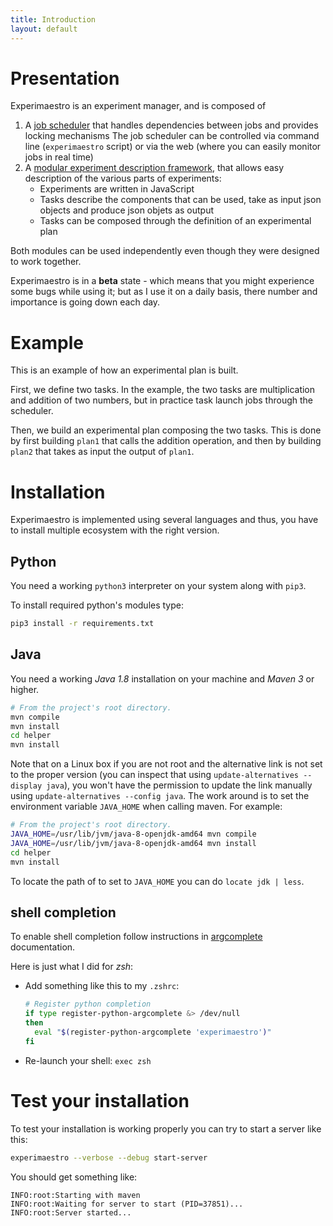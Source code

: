 ```yaml
---
title: Introduction
layout: default
---
```


# Presentation

Experimaestro is an experiment manager, and is composed of 

1. A [job scheduler](scheduler/index.html) that handles dependencies between jobs and provides locking mechanisms
   The job scheduler can be controlled via command line (`experimaestro` script) or via the web (where
   you can easily monitor jobs in real time)
2. A [modular experiment description framework](manager/index.html), that allows easy description of the various parts of experiments:
    - Experiments are written in JavaScript 
    - Tasks describe the components that can be used, take as input json objects and produce json objets as output
    - Tasks can be composed through the definition of an experimental plan

Both modules can be used independently even though they were designed to work together.

Experimaestro is in a **beta** state - which means that you might experience some bugs
while using it; but as I use it on a daily basis, there number and importance is
going down each day.

# Example

This is an example of how an experimental plan is built.

First, we define two tasks. In the example,
the two tasks are multiplication and addition of two numbers, but in practice 
task launch jobs through the scheduler.
<include file="src/test/resources/js/plan_composition.js" id="task"/>

Then, we build an experimental plan composing the two tasks. This is done
by first building `plan1` that calls the addition operation, and
then by building `plan2` that takes as input the output of `plan1`.

<include file="src/test/resources/js/plan_composition.js" id="run"/>

# Installation

Experimaestro is implemented using several languages and thus, you
have to install multiple ecosystem with the right version.

## Python

You need a working `python3` interpreter on your system along with `pip3`.

To install required python's modules type:

```sh
pip3 install -r requirements.txt
```

## Java

You need a working *Java 1.8* installation on your machine and
*Maven 3* or higher.

```sh
# From the project's root directory.
mvn compile
mvn install
cd helper
mvn install
```

Note that on a Linux box if you are not root and the alternative link
is not set to the proper version (you can inspect that using
`update-alternatives --display java`), you won't have the permission
to update the link manually using `update-alternatives --config java`.
The work around is to set the environment variable `JAVA_HOME` when
calling maven. For example:

```sh
# From the project's root directory.
JAVA_HOME=/usr/lib/jvm/java-8-openjdk-amd64 mvn compile
JAVA_HOME=/usr/lib/jvm/java-8-openjdk-amd64 mvn install
cd helper
mvn install
```

To locate the path of to set to `JAVA_HOME` you can do `locate jdk | less`.

## shell completion

To enable shell completion follow instructions in
[argcomplete](https://pypi.python.org/pypi/argcomplete) documentation.

Here is just what I did for *zsh*:
* Add something like this to my `.zshrc`:
  ```sh
  # Register python completion
  if type register-python-argcomplete &> /dev/null
  then
    eval "$(register-python-argcomplete 'experimaestro')"
  fi
  ```
* Re-launch your shell: `exec zsh`

# Test your installation

To test your installation is working properly you can try to start a
server like this:

```sh
experimaestro --verbose --debug start-server
```

You should get something like:

```
INFO:root:Starting with maven
INFO:root:Waiting for server to start (PID=37851)...
INFO:root:Server started...
```
